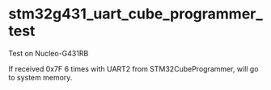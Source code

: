# stm32g431_uart_cube_programmer_test

Test on Nucleo-G431RB

If received 0x7F 6 times with UART2 from STM32CubeProgrammer, 
will go to system memory.

